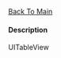 [Back To Main](https://github.com/ccabanero/ios-unit-testing-patterns)

#### Description
UITableView